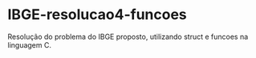 # IBGE-resolucao4-funcoes
Resolução do problema do IBGE proposto, utilizando struct e funcoes na linguagem C.
